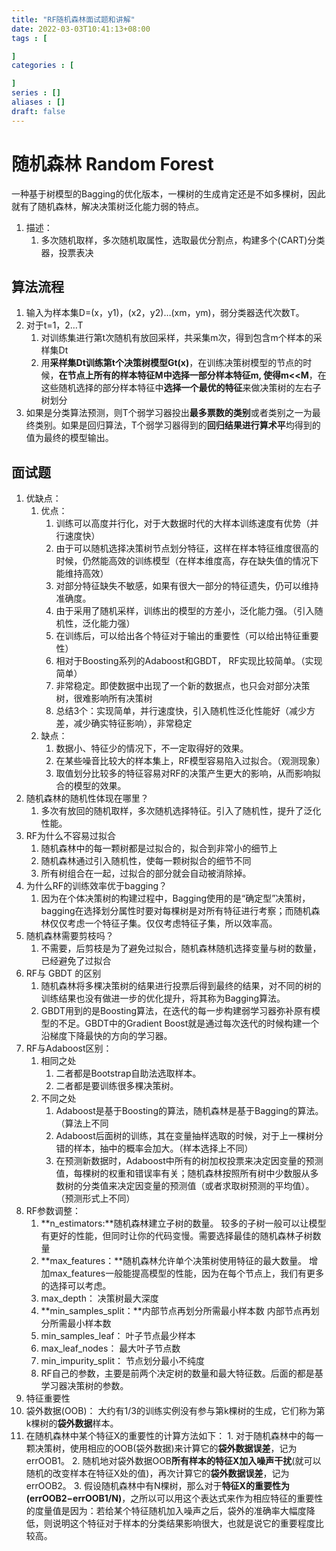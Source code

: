 ```yaml
---
title: "RF随机森林面试题和讲解"
date: 2022-03-03T10:41:13+08:00
tags : [

]
categories : [

]
series : []
aliases : []
draft: false
---
```


# 随机森林 Random Forest
一种基于树模型的Bagging的优化版本，一棵树的生成肯定还是不如多棵树，因此就有了随机森林，解决决策树泛化能力弱的特点。

1. 描述：
   1. 多次随机取样，多次随机取属性，选取最优分割点，构建多个(CART)分类器，投票表决

## 算法流程
1. 输入为样本集D=(x，y1)，(x2，y2)…(xm，ym)，弱分类器迭代次数T。
2. 对于t=1，2…T
   1. 对训练集进行第t次随机有放回采样，共采集m次，得到包含m个样本的采样集Dt
   2. 用**采样集Dt训练第t个决策树模型Gt(x)**，在训练决策树模型的节点的时候，**在节点上所有的样本特征M中选择一部分样本特征m, 使得m<<M**，在这些随机选择的部分样本特征中**选择一个最优的特征**来做决策树的左右子树划分
3. 如果是分类算法预测，则T个弱学习器投出**最多票数的类别**或者类别之一为最终类别。如果是回归算法，T个弱学习器得到的**回归结果进行算术平**均得到的值为最终的模型输出。

## 面试题

1. 优缺点：
   1. 优点：
      1. 训练可以高度并行化，对于大数据时代的大样本训练速度有优势（并行速度快）
      2. 由于可以随机选择决策树节点划分特征，这样在样本特征维度很高的时候，仍然能高效的训练模型（在样本维度高，存在缺失值的情况下能维持高效）
      3. 对部分特征缺失不敏感，如果有很大一部分的特征遗失，仍可以维持准确度。
      4. 由于采用了随机采样，训练出的模型的方差小，泛化能力强。（引入随机性，泛化能力强）
      5. 在训练后，可以给出各个特征对于输出的重要性（可以给出特征重要性）
      6. 相对于Boosting系列的Adaboost和GBDT， RF实现比较简单。（实现简单）
      7. 非常稳定。即使数据中出现了一个新的数据点，也只会对部分决策树，很难影响所有决策树
      8. 总结3个：实现简单，并行速度快，引入随机性泛化性能好（减少方差，减少确实特征影响），非常稳定
   2. 缺点：
      1. 数据小、特征少的情况下，不一定取得好的效果。
      2. 在某些噪音比较大的样本集上，RF模型容易陷入过拟合。（观测现象）
      3. 取值划分比较多的特征容易对RF的决策产生更大的影响，从而影响拟合的模型的效果。
2. 随机森林的随机性体现在哪里？
   1. 多次有放回的随机取样，多次随机选择特征。引入了随机性，提升了泛化性能。
3. RF为什么不容易过拟合
   1. 随机森林中的每一颗树都是过拟合的，拟合到非常小的细节上
   2. 随机森林通过引入随机性，使每一颗树拟合的细节不同
   3. 所有树组合在一起，过拟合的部分就会自动被消除掉。
4. 为什么RF的训练效率优于bagging？
   1. 因为在个体决策树的构建过程中，Bagging使用的是“确定型”决策树，bagging在选择划分属性时要对每棵树是对所有特征进行考察；而随机森林仅仅考虑一个特征子集。仅仅考虑特征子集，所以效率高。
5. 随机森林需要剪枝吗？
   1. 不需要，后剪枝是为了避免过拟合，随机森林随机选择变量与树的数量，已经避免了过拟合
6. RF与 GBDT 的区别
   1. 随机森林将多棵决策树的结果进行投票后得到最终的结果，对不同的树的训练结果也没有做进一步的优化提升，将其称为Bagging算法。
   2. GBDT用到的是Boosting算法，在迭代的每一步构建弱学习器弥补原有模型的不足。GBDT中的Gradient Boost就是通过每次迭代的时候构建一个沿梯度下降最快的方向的学习器。
7. RF与Adaboost区别：
   1. 相同之处
      1. 二者都是Bootstrap自助法选取样本。
      2. 二者都是要训练很多棵决策树。
   2. 不同之处
      1. Adaboost是基于Boosting的算法，随机森林是基于Bagging的算法。（算法上不同
      2. Adaboost后面树的训练，其在变量抽样选取的时候，对于上一棵树分错的样本，抽中的概率会加大。（样本选择上不同）
      3. 在预测新数据时，Adaboost中所有的树加权投票来决定因变量的预测值，每棵树的权重和错误率有关；随机森林按照所有树中少数服从多数树的分类值来决定因变量的预测值（或者求取树预测的平均值）。（预测形式上不同）
8. RF参数调整：
   1. **n_estimators:**随机森林建立子树的数量。 较多的子树一般可以让模型有更好的性能，但同时让你的代码变慢。需要选择最佳的随机森林子树数量
   2. **max_features：**随机森林允许单个决策树使用特征的最大数量。 增加max_features一般能提高模型的性能，因为在每个节点上，我们有更多的选择可以考虑。
   3. max_depth： 决策树最大深度
   4. **min_samples_split：**内部节点再划分所需最小样本数 内部节点再划分所需最小样本数
   5. min_samples_leaf： 叶子节点最少样本
   6. max_leaf_nodes： 最大叶子节点数
   7. min_impurity_split： 节点划分最小不纯度 
   8. RF自己的参数，主要是前两个决定树的数量和最大特征数。后面的都是基学习器决策树的参数。
9.  特征重要性
   9. 袋外数据(OOB)： 大约有1/3的训练实例没有参与第k棵树的生成，它们称为第k棵树的**袋外数据**样本。
   10. 在随机森林中某个特征X的重要性的计算方法如下：
      1. 对于随机森林中的每一颗决策树，使用相应的OOB(袋外数据)来计算它的**袋外数据误差**，记为errOOB1。
      2. 随机地对袋外数据OOB**所有样本的特征X加入噪声干扰**(就可以随机的改变样本在特征X处的值)，再次计算它的**袋外数据误差**，记为errOOB2。
      3. 假设随机森林中有N棵树，那么对于**特征X的重要性为(errOOB2−errOOB1/N)**，之所以可以用这个表达式来作为相应特征的重要性的度量值是因为：若给某个特征随机加入噪声之后，袋外的准确率大幅度降低，则说明这个特征对于样本的分类结果影响很大，也就是说它的重要程度比较高。